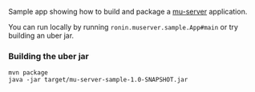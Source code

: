 Sample app showing how to build and package a [mu-server](https://github.com/3redronin/mu-server) application.

You can run locally by running `ronin.muserver.sample.App#main` or try building an uber jar.

### Building the uber jar

    mvn package
    java -jar target/mu-server-sample-1.0-SNAPSHOT.jar